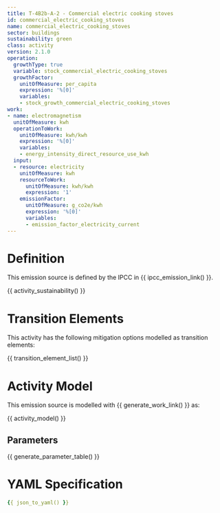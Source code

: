```yaml
---
title: T-4B2b-A-2 - Commercial electric cooking stoves
id: commercial_electric_cooking_stoves
name: commercial_electric_cooking_stoves
sector: buildings
sustainability: green
class: activity
version: 2.1.0
operation:
  growthType: true
  variable: stock_commercial_electric_cooking_stoves
  growthFactor:
    unitOfMeasure: per_capita
    expression: '%[0]'
    variables:
    - stock_growth_commercial_electric_cooking_stoves
work:
- name: electromagnetism
  unitOfMeasure: kwh
  operationToWork:
    unitOfMeasure: kwh/kwh
    expression: '%[0]'
    variables:
    - energy_intensity_direct_resource_use_kwh
  input:
  - resource: electricity
    unitOfMeasure: kwh
    resourceToWork:
      unitOfMeasure: kwh/kwh
      expression: '1'
    emissionFactor:
      unitOfMeasure: g_co2e/kwh
      expression: '%[0]'
      variables:
      - emission_factor_electricity_current
---
```

# Definition
This emission source is defined by the IPCC in {{ ipcc_emission_link() }}.


{{ activity_sustainability() }}

# Transition Elements

This activity has the following mitigation options modelled as transition elements:

{{ transition_element_list() }}

# Activity Model
This emission source is modelled with {{ generate_work_link() }} as:

{{ activity_model() }}

## Parameters

{{ generate_parameter_table() }}

# YAML Specification

```yaml
{{ json_to_yaml() }}
```
